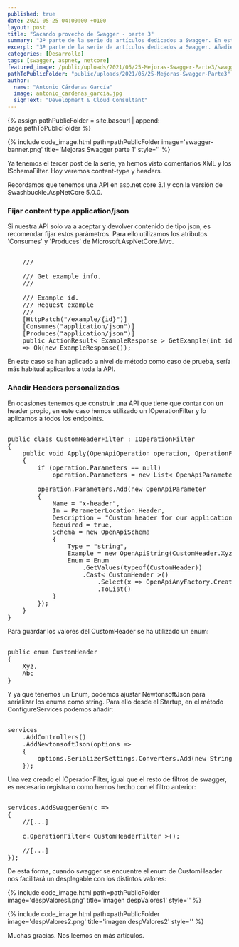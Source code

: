 ```yaml
---
published: true
date: 2021-05-25 04:00:00 +0100
layout: post
title: "Sacando provecho de Swagger - parte 3"
summary: "3ª parte de la serie de artículos dedicados a Swagger. En esta ocasión abordando la definición de un content-type y Headers personalizados, sobre una api en NetCore."
excerpt: "3ª parte de la serie de artículos dedicados a Swagger. Añadiendo Headers personalizados sobre una api en NetCore."
categories: [Desarrollo]
tags: [swagger, aspnet, netcore]
featured_image: /public/uploads/2021/05/25-Mejoras-Swagger-Parte3/swagger-banner.png
pathToPublicFolder: "public/uploads/2021/05/25-Mejoras-Swagger-Parte3"
author:
  name: "Antonio Cárdenas García"
  image: antonio_cardenas_garcia.jpg
  signText: "Development & Cloud Consultant"
---
```

{% assign pathPublicFolder = site.baseurl | append: page.pathToPublicFolder %}

{% include code_image.html path=pathPublicFolder
image='swagger-banner.png'
title='Mejoras Swagger parte 1'
style=''
%}

Ya tenemos el tercer post de la serie, ya hemos visto comentarios XML y los ISchemaFilter. Hoy veremos content-type y headers.	

Recordamos que tenemos una API en asp.net core 3.1 y con la versión de Swashbuckle.AspNetCore 5.0.0.

### **Fijar content type application/json**

Si nuestra API solo va a aceptar y devolver contenido de tipo json, es recomendar fijar estos parámetros. Para ello utilizamos los atributos 'Consumes' y 'Produces' de Microsoft.AspNetCore.Mvc.

<pre data-enlighter-language="csharp">  
    /// <summary>
    /// Get example info.
    /// </summary>
    /// <param name="id">Example id.</param>
    /// <param name="request">Request example</param>
    /// <returns></returns>
    [HttpPatch("/example/{id}")]
    [Consumes("application/json")]
    [Produces("application/json")]
    public ActionResult< ExampleResponse > GetExample(int id, [FromBody] ExampleRequest request) 
    => Ok(new ExampleResponse());
</pre>

En este caso se han aplicado a nivel de método como caso de prueba, sería más habitual aplicarlos a toda la API.

### **Añadir Headers personalizados**

En ocasiones tenemos que construir una API que tiene que contar con un header propio, en este caso hemos utilizado un IOperationFilter y lo aplicamos a todos los endpoints.

<pre data-enlighter-language="csharp">  
public class CustomHeaderFilter : IOperationFilter
{
    public void Apply(OpenApiOperation operation, OperationFilterContext context)
    {
        if (operation.Parameters == null)
            operation.Parameters = new List< OpenApiParameter >();

        operation.Parameters.Add(new OpenApiParameter
        {
            Name = "x-header",
            In = ParameterLocation.Header,
            Description = "Custom header for our application.",
            Required = true,
            Schema = new OpenApiSchema
            {
                Type = "string",
                Example = new OpenApiString(CustomHeader.Xyz.ToString()),
                Enum = Enum
                    .GetValues(typeof(CustomHeader))
                    .Cast< CustomHeader >()
                        .Select(x => OpenApiAnyFactory.CreateFor(new OpenApiSchema() { Type = "string" }, x.ToString()))
                        .ToList()
            }
        });
    }
}
</pre> 

Para guardar los valores del CustomHeader se ha utilizado un enum:

<pre data-enlighter-language="csharp">  
public enum CustomHeader
{
    Xyz,
    Abc
}
</pre> 

Y ya que tenemos un Enum, podemos ajustar NewtonsoftJson para serializar los enums como string. Para ello desde el Startup, en el método ConfigureServices podemos añadir:

<pre data-enlighter-language="csharp">  
services
    .AddControllers()
    .AddNewtonsoftJson(options =>
    {
        options.SerializerSettings.Converters.Add(new StringEnumConverter());
    });
</pre> 

Una vez creado el IOperationFilter, igual que el resto de filtros de swagger, es necesario registraro como hemos hecho con el filtro anterior:

<pre data-enlighter-language="csharp">  
services.AddSwaggerGen(c =>
{
    //[...]

    c.OperationFilter< CustomHeaderFilter >();

    //[...]
});
</pre> 

De esta forma, cuando swagger se encuentre el enum de CustomHeader nos facilitará un desplegable con los distintos valores:

{% include code_image.html path=pathPublicFolder
image='despValores1.png'
title='imagen despValores1'
style=''
%}

{% include code_image.html path=pathPublicFolder
image='despValores2.png'
title='imagen despValores2'
style=''
%}

Muchas gracias. Nos leemos en más artículos.